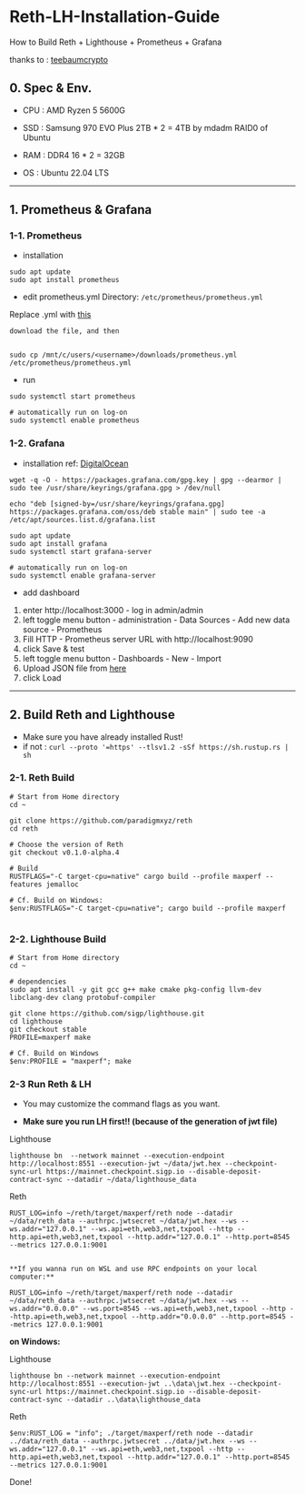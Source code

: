 # Reth-LH-Installation-Guide
How to Build Reth + Lighthouse + Prometheus + Grafana

thanks to : [teebaumcrypto](https://gist.github.com/teebaumcrypto/5c7a30ae9f25d3f628100188149b1fb1)

## 0. Spec & Env.
- CPU : AMD Ryzen 5 5600G
- SSD : Samsung 970 EVO Plus 2TB * 2 = 4TB by mdadm RAID0 of Ubuntu
- RAM : DDR4 16 * 2 = 32GB

- OS : Ubuntu 22.04 LTS

---
## 1. Prometheus & Grafana

### 1-1. Prometheus
- installation
```
sudo apt update
sudo apt install prometheus
```

- edit prometheus.yml
Directory: ```/etc/prometheus/prometheus.yml```

Replace .yml with [this](https://github.com/paradigmxyz/reth/blob/main/etc/prometheus/prometheus.yml)

```
download the file, and then


sudo cp /mnt/c/users/<username>/downloads/prometheus.yml /etc/prometheus/prometheus.yml
```

- run
```
sudo systemctl start prometheus

# automatically run on log-on
sudo systemctl enable prometheus
```

### 1-2. Grafana
- installation
ref: [DigitalOcean](https://www.digitalocean.com/community/tutorials/how-to-install-and-secure-grafana-on-ubuntu-22-04)
```
wget -q -O - https://packages.grafana.com/gpg.key | gpg --dearmor | sudo tee /usr/share/keyrings/grafana.gpg > /dev/null

echo "deb [signed-by=/usr/share/keyrings/grafana.gpg] https://packages.grafana.com/oss/deb stable main" | sudo tee -a /etc/apt/sources.list.d/grafana.list

sudo apt update
sudo apt install grafana
sudo systemctl start grafana-server

# automatically run on log-on
sudo systemctl enable grafana-server
```

- add dashboard
1. enter http://localhost:3000 - log in admin/admin
2. left toggle menu button - administration - Data Sources - Add new data source - Prometheus
3. Fill HTTP - Prometheus server URL with http://localhost:9090
4. click Save & test
5. left toggle menu button - Dashboards - New - Import
6. Upload JSON file from [here](https://github.com/paradigmxyz/reth/blob/main/etc/grafana/dashboards/overview.json)
7. click Load

---

## 2. Build Reth and Lighthouse

- Make sure you have already installed Rust!
- if not : ```curl --proto '=https' --tlsv1.2 -sSf https://sh.rustup.rs | sh```

### 2-1. Reth Build

```
# Start from Home directory
cd ~

git clone https://github.com/paradigmxyz/reth
cd reth

# Choose the version of Reth
git checkout v0.1.0-alpha.4

# Build
RUSTFLAGS="-C target-cpu=native" cargo build --profile maxperf --features jemalloc

# Cf. Build on Windows:
$env:RUSTFLAGS="-C target-cpu=native"; cargo build --profile maxperf


```

### 2-2. Lighthouse Build
```
# Start from Home directory
cd ~

# dependencies
sudo apt install -y git gcc g++ make cmake pkg-config llvm-dev libclang-dev clang protobuf-compiler

git clone https://github.com/sigp/lighthouse.git
cd lighthouse
git checkout stable
PROFILE=maxperf make

# Cf. Build on Windows
$env:PROFILE = "maxperf"; make

```

### 2-3 Run Reth & LH
- You may customize the command flags as you want.
  
- **Make sure you run LH first!! (because of the generation of jwt file)**

Lighthouse
```
lighthouse bn  --network mainnet --execution-endpoint http://localhost:8551 --execution-jwt ~/data/jwt.hex --checkpoint-sync-url https://mainnet.checkpoint.sigp.io --disable-deposit-contract-sync --datadir ~/data/lighthouse_data
```

Reth
```
RUST_LOG=info ~/reth/target/maxperf/reth node --datadir ~/data/reth_data --authrpc.jwtsecret ~/data/jwt.hex --ws --ws.addr="127.0.0.1" --ws.api=eth,web3,net,txpool --http --http.api=eth,web3,net,txpool --http.addr="127.0.0.1" --http.port=8545 --metrics 127.0.0.1:9001


**If you wanna run on WSL and use RPC endpoints on your local computer:**

RUST_LOG=info ~/reth/target/maxperf/reth node --datadir ~/data/reth_data --authrpc.jwtsecret ~/data/jwt.hex --ws --ws.addr="0.0.0.0" --ws.port=8545 --ws.api=eth,web3,net,txpool --http --http.api=eth,web3,net,txpool --http.addr="0.0.0.0" --http.port=8545 --metrics 127.0.0.1:9001
```

**on Windows:**

Lighthouse
```
lighthouse bn --network mainnet --execution-endpoint http://localhost:8551 --execution-jwt ..\data\jwt.hex --checkpoint-sync-url https://mainnet.checkpoint.sigp.io --disable-deposit-contract-sync --datadir ..\data\lighthouse_data
```

Reth
```
$env:RUST_LOG = "info"; ./target/maxperf/reth node --datadir ../data/reth_data --authrpc.jwtsecret ../data/jwt.hex --ws --ws.addr="127.0.0.1" --ws.api=eth,web3,net,txpool --http --http.api=eth,web3,net,txpool --http.addr="127.0.0.1" --http.port=8545 --metrics 127.0.0.1:9001
```
 
Done!
